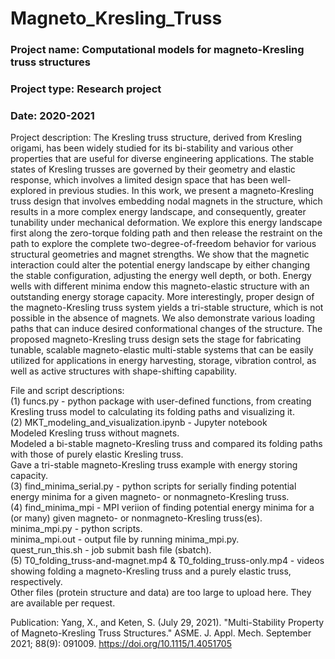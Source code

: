 # Magneto_Kresling_Truss

### Project name: Computational models for magneto-Kresling truss structures

### Project type: Research project

### Date: 2020-2021

Project description: The Kresling truss structure, derived from Kresling origami, has been widely studied for its bi-stability and various other properties that are useful for diverse engineering applications. The stable states of Kresling trusses are governed by their geometry and elastic response, which involves a limited design space that has been well-explored in previous studies. In this work, we present a magneto-Kresling truss design that involves embedding nodal magnets in the structure, which results in a more complex energy landscape, and consequently, greater tunability under mechanical deformation. We explore this energy landscape first along the zero-torque folding path and then release the restraint on the path to explore the complete two-degree-of-freedom behavior for various structural geometries and magnet strengths. We show that the magnetic interaction could alter the potential energy landscape by either changing the stable configuration, adjusting the energy well depth, or both. Energy wells with different minima endow this magneto-elastic structure with an outstanding energy storage capacity. More interestingly, proper design of the magneto-Kresling truss system yields a tri-stable structure, which is not possible in the absence of magnets. We also demonstrate various loading paths that can induce desired conformational changes of the structure. The proposed magneto-Kresling truss design sets the stage for fabricating tunable, scalable magneto-elastic multi-stable systems that can be easily utilized for applications in energy harvesting, storage, vibration control, as well as active structures with shape-shifting capability.

File and script descriptions: 
<br>(1) funcs.py - python package with user-defined functions, from creating Kresling truss model to calculating its folding paths and visualizing it.
<br>(2) MKT_modeling_and_visualization.ipynb - Jupyter notebook
<br>	Modeled Kresling truss without magnets.
<br>	Modeled a bi-stable magneto-Kresling truss and compared its folding paths with those of purely elastic Kresling truss.
<br>	Gave a tri-stable magneto-Kresling truss example with energy storing capacity.
<br>(3) find_minima_serial.py - python scripts for serially finding potential energy minima for a given magneto- or nonmagneto-Kresling truss.
<br>(4) find_minima_mpi - MPI veriion of finding potential energy minima for a (or many) given magneto- or nonmagneto-Kresling truss(es).
<br>	minima_mpi.py -  python scripts.
<br>	minima_mpi.out - output file by running minima_mpi.py.
<br>	quest_run_this.sh - job submit bash file (sbatch).
<br>(5) T0_folding_truss-and-magnet.mp4 & T0_folding_truss-only.mp4 - videos showing folding a magneto-Kresling truss and a purely elastic truss, respectively.
<br>Other files (protein structure and data) are too large to upload here. They are available per request.

Publication: Yang, X., and Keten, S. (July 29, 2021). "Multi-Stability Property of Magneto-Kresling Truss Structures." ASME. J. Appl. Mech. September 2021; 88(9): 091009. https://doi.org/10.1115/1.4051705

